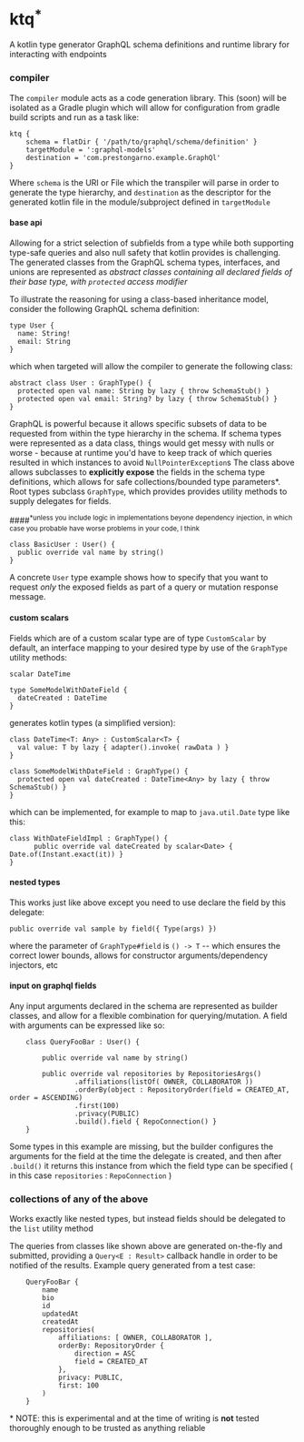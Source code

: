 
# ktq<sup>*</sup>

A kotlin type generator GraphQL schema definitions and runtime library for interacting with endpoints

### compiler
The `compiler` module acts as a code generation library. This (soon) will be isolated as a Gradle plugin which will allow for configuration from gradle build scripts and run as a task like:

```
ktq {
    schema = flatDir { '/path/to/graphql/schema/definition' }
    targetModule = ':graphql-models'
    destination = 'com.prestongarno.example.GraphQl'
}
```
Where `schema` is the URI or File which the transpiler will parse in order to generate the type hierarchy, and `destination` as the descriptor for the generated kotlin file in the module/subproject defined in `targetModule`

#### base api

Allowing for a strict selection of subfields from a type while both supporting type-safe queries and also null safety that kotlin provides is challenging. The generated classes from the GraphQL schema types, interfaces, and unions are represented as <i>abstract classes containing all declared fields of their base type, with `protected` access modifier</i>

To illustrate the reasoning for using a class-based inheritance model, consider the following GraphQL schema definition:

```
type User {
  name: String!
  email: String
}
```

which when targeted will allow the compiler to generate the following class:

```
abstract class User : GraphType() {
  protected open val name: String by lazy { throw SchemaStub() }
  protected open val email: String? by lazy { throw SchemaStub() }
}
```
GraphQL is powerful because it allows specific subsets of data to be requested from within the type hierarchy in the schema. 
If schema types were represented as a data class, things would get messy with nulls or worse - because at runtime you'd have to keep track of which queries resulted in which instances to avoid `NullPointerException`s
The class above allows subclasses to <b>explicitly expose</b> the fields in the schema type definitions, which allows for safe collections/bounded type parameters*. 
Root types subclass `GraphType`, which provides provides utility methods to supply delegates for fields.


####<sup>*unless you include logic in implementations beyone dependency injection, in which case you probable have worse problems in your code, I think</sup>
 
 ```
 class BasicUser : User() {
   public override val name by string()
 }
 ```
 
A concrete `User` type example shows how to specify that you want to request <i>only</i> the exposed fields as part of a query or mutation response message.

#### custom scalars

Fields which are of a custom scalar type are of type `CustomScalar` by default, an interface mapping to your desired type by use of the `GraphType` utility methods:

```
scalar DateTime

type SomeModelWithDateField {
  dateCreated : DateTime
}

```

generates kotlin types (a simplified version):

```
class DateTime<T: Any> : CustomScalar<T> {
  val value: T by lazy { adapter().invoke( rawData ) }
}

class SomeModelWithDateField : GraphType() {
  protected open val dateCreated : DateTime<Any> by lazy { throw SchemaStub() }
}
```

which can be implemented, for example to map to `java.util.Date` type like this:

```
class WithDateFieldImpl : GraphType() {
      public override val dateCreated by scalar<Date> { Date.of(Instant.exact(it)) }
}
```

#### nested types

This works just like above except you need to use declare the field by this delegate:

`public override val sample by field({ Type(args) })` 

where the parameter of `GraphType#field` is `() -> T`  -- which ensures the correct lower bounds, allows for constructor arguments/dependency injectors, etc

#### input on graphql fields

Any input arguments declared in the schema are represented as builder classes, and allow for a flexible combination for querying/mutation. A field with arguments can be expressed like so:

```
    class QueryFooBar : User() {
    
        public override val name by string()
        
        public override val repositories by RepositoriesArgs()
                .affiliations(listOf( OWNER, COLLABORATOR ))
                .orderBy(object : RepositoryOrder(field = CREATED_AT, order = ASCENDING)
                .first(100)
                .privacy(PUBLIC)
                .build().field { RepoConnection() }
    }
```
Some types in this example are missing, but the builder configures the arguments for the field at the time the delegate is created, and then after `.build()` it returns this instance from which the field type can be specified ( in this case `repositories` : `RepoConnection` )

### collections of any of the above

Works exactly like nested types, but instead fields should be delegated to the `list` utility method

The queries from classes like shown above are generated on-the-fly and submitted, providing a `Query<E : Result>` callback handle in order to be notified of the results. Example query generated from a test case:

```
    QueryFooBar {
        name
        bio
        id
        updatedAt
        createdAt
        repositories(
            affiliations: [ OWNER, COLLABORATOR ],
            orderBy: RepositoryOrder {
                direction = ASC
                field = CREATED_AT
            },
            privacy: PUBLIC,
            first: 100
        )
    }
```

\* NOTE: this is experimental and at the time of writing is <b>not</b> tested thoroughly enough to be trusted as anything reliable
